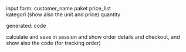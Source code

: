 input form:
    customer_name
    paket
    price_list  
        kategori (show also the unit and price)
        quantity

generated:
    code

calculate and save in session and show order details
and checkout, and show also the code (for tracking order)
